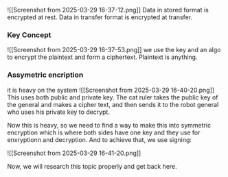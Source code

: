 ![[Screenshot from 2025-03-29 16-37-12.png]]
Data in stored format is encrypted at rest.
Data in  transfer format is encrypted at transfer.

### Key Concept
![[Screenshot from 2025-03-29 16-37-53.png]]
we use the key and an algo to encrypt the plaintext and form a ciphertext. Plaintext is anything.

### Assymetric encription
it is heavy on the system
![[Screenshot from 2025-03-29 16-40-20.png]]
This uses both public and private key.
The cat ruler takes the public key of the general and makes a cipher text, and then sends it to the robot general who uses his private key to decrypt.

Now this is heavy, so we need to find a way to make this into symmetric encryption which is where both sides have one key and they use for enxryptionn and decryption.
And to achieve that, we use signing:

![[Screenshot from 2025-03-29 16-41-20.png]]

Now, we will research this topic properly and get back here.
